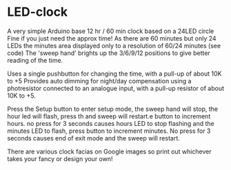 # LED-clock
   A very simple Arduino base 12 hr / 60 min clock based on a 24LED circle
   Fine if you just need the approx time! As there are 60 minutes but only 24 LEDs the minutes area displayed only to a resolution of 60/24 minutes (see code)
   The 'sweep hand' brights up the 3/6/9/12 positions to give better reading of the time.
   
   Uses a single pushbutton for changing the time, with a pull-up of about 10K to +5
   Provides auto dimming for night/day compensation using a photresistor connected to an analogue input, with a pull-up resistor of about 10K to +5.   

   Press the Setup button to enter setup mode, the sweep hand will stop, the hour led will flash, 
   press th and sweep will restart.e button to increment hours. no press for 3 seconds causes hours LED to stop flashing and the minutes LED to flash, 
   press button to increment minutes. No press for 3 seconds causes end of exit mode and the sweep will restart.
   
   There are various clock facias on Google images so print out whichever takes your fancy or design your own!
   
   
